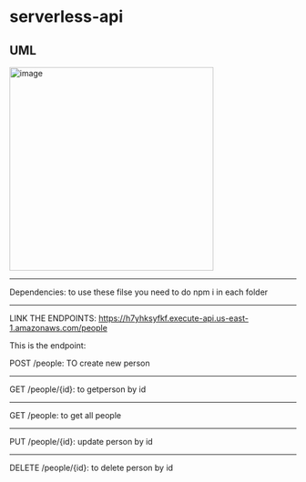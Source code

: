 # serverless-api
## UML
<img width="358" alt="image" src="https://github.com/FarrahYasin/serverless-api/assets/117269271/1bd8a2da-9d4a-44b3-8b32-4f76748a265b">

---
Dependencies: to use these filse you need to do npm i in each folder

---

LINK THE ENDPOINTS: https://h7yhksyfkf.execute-api.us-east-1.amazonaws.com/people

This is the endpoint:

POST                /people: TO create new person

---

GET                  /people/{id}:  to getperson by id

---

GET                 /people: to  get all people

---

PUT                /people/{id}: update person by id

---

DELETE             /people/{id}: to delete person by id
